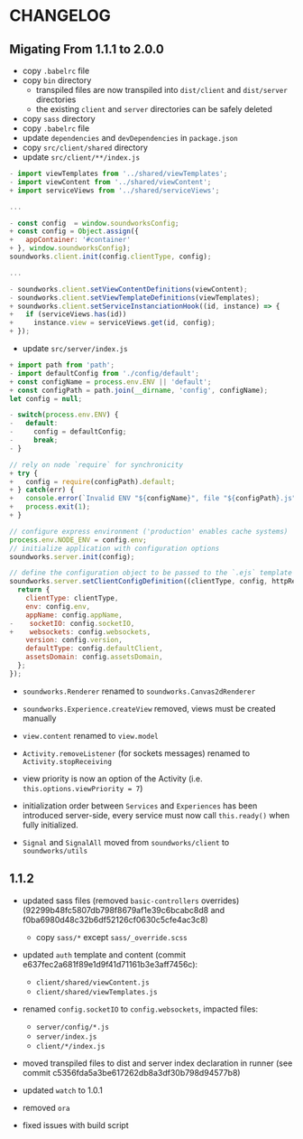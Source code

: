 # CHANGELOG

## Migating From 1.1.1 to 2.0.0

- copy `.babelrc` file
- copy `bin` directory
  + transpiled files are now transpiled into `dist/client` and `dist/server` directories
  + the existing `client` and `server` directories can be safely deleted
- copy `sass` directory
- copy `.babelrc` file
- update `dependencies` and `devDependencies` in `package.json`
- copy `src/client/shared` directory
- update `src/client/**/index.js`

```js
- import viewTemplates from '../shared/viewTemplates';
- import viewContent from '../shared/viewContent';
+ import serviceViews from '../shared/serviceViews';

...

- const config  = window.soundworksConfig;
+ const config = Object.assign({ 
+   appContainer: '#container' 
+ }, window.soundworksConfig);
soundworks.client.init(config.clientType, config);

... 

- soundworks.client.setViewContentDefinitions(viewContent);
- soundworks.client.setViewTemplateDefinitions(viewTemplates);
+ soundworks.client.setServiceInstanciationHook((id, instance) => {
+   if (serviceViews.has(id))
+     instance.view = serviceViews.get(id, config);
+ });
```

- update `src/server/index.js`

```js
+ import path from 'path';
- import defaultConfig from './config/default';
+ const configName = process.env.ENV || 'default';
+ const configPath = path.join(__dirname, 'config', configName);
let config = null;

- switch(process.env.ENV) {
-   default:
-     config = defaultConfig;
-     break;
- }

// rely on node `require` for synchronicity
+ try {
+   config = require(configPath).default;
+ } catch(err) {
+   console.error(`Invalid ENV "${configName}", file "${configPath}.js" not found`);
+   process.exit(1);
+ }

// configure express environment ('production' enables cache systems)
process.env.NODE_ENV = config.env;
// initialize application with configuration options
soundworks.server.init(config);

// define the configuration object to be passed to the `.ejs` template
soundworks.server.setClientConfigDefinition((clientType, config, httpRequest) => {
  return {
    clientType: clientType,
    env: config.env,
    appName: config.appName,
-    socketIO: config.socketIO,
+    websockets: config.websockets,
    version: config.version,
    defaultType: config.defaultClient,
    assetsDomain: config.assetsDomain,
  };
});

```

- `soundworks.Renderer` renamed to `soundworks.Canvas2dRenderer`
- `soundworks.Experience.createView` removed, views must be created manually 
- `view.content` renamed to `view.model`
- `Activity.removeListener` (for sockets messages) renamed to `Activity.stopReceiving`
- view priority is now an option of the Activity (i.e. `this.options.viewPriority = 7`)
- initialization order between `Services` and `Experiences` has been introduced server-side, every service must now call `this.ready()` when fully initialized. 

- `Signal` and `SignalAll` moved from `soundworks/client` to `soundworks/utils`

## 1.1.2

- updated sass files (removed `basic-controllers` overrides) (92299b48fc5807db798f8679af1e39c6bcabc8d8 and f0ba6980d48c32b6df52126cf0630c5cfe4ac3c8)
  + copy `sass/*` except `sass/_override.scss`

- updated `auth` template and content (commit e637fec2a681f89e1d9f41d71161b3e3aff7456c):
  + `client/shared/viewContent.js`
  + `client/shared/viewTemplates.js`

- renamed `config.socketIO` to `config.websockets`, impacted files:
  + `server/config/*.js`
  + `server/index.js`
  + `client/*/index.js`

- moved transpiled files to dist and server index declaration in runner 
  (see commit c5356fda5a3be617262db8a3df30b798d94577b8)
- updated `watch` to 1.0.1
- removed `ora` 
- fixed issues with build script
